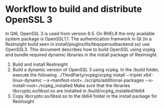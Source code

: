 # Workflow to build and distribute OpenSSL 3

In Qt6, OpenSSL 3 is used from version 6.5. On RHEL8 the only available system package is OpenSSL1.1. The authentication framwork in Qt (in a ResInsight build seen in install/plugins/tls/libqopensslbackend.so) use OpenSSL3. This document describes how to build OpenSSL using vcpkg and bundle required dynamic libraries in the install package of ResInsight.

1. Build and install ResInsight
2. Build a dynamic version of OpenSSL 3 using vcpkg. In the /build folder, execute the following
   ../ThirdParty/vcpkg/vcpkg install --triplet x64-linux-dynamic --x-manifest-root=../scripts/additional-packages --x-install-root=./vcpkg_installed
   Make sure that the libraries libcrypto.so/libssl.so are installed in /build/vcpkg_installed/lib64
3. Copy libcrypto.so/libssl.so to the lib64 folder in the install package for ResInsight
